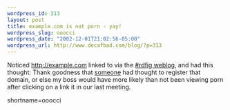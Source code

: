 ```yaml
--- 
wordpress_id: 313
layout: post
title: example.com is not porn - yay!
wordpress_slug: ooocci
wordpress_date: "2002-12-01T21:02:56-05:00"
wordpress_url: http://www.decafbad.com/blog/?p=313
---
```

Noticed <a href="http://example.com" target="_top">http://example.com</a> linked to via the <a href="http://rdfig.xmlhack.com/">#rdfig weblog</a>, and had this thought: Thank goodness that <a href="http://www.netsol.com/cgi-bin/whois/whois?STRING=example.com&amp;SearchType=do">someone</a> had thought to register that domain, or else my boss would have more likely than not been viewing porn after clicking on a link it in our last meeting.
<!--more-->
shortname=ooocci
